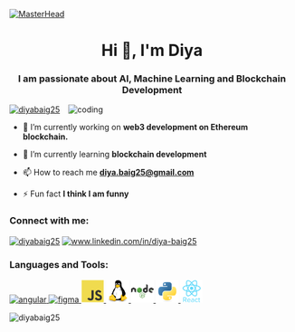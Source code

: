 [![MasterHead](https://media3.giphy.com/media/v1.Y2lkPTc5MGI3NjExZzVwdjk5cWJ1MXdid2tkcWE0OXU3MWtpODM1a3dodThybjFkMnljMCZlcD12MV9pbnRlcm5hbF9naWZfYnlfaWQmY3Q9Zw/OWgDiFQbtizpdLewE5/giphy.webp)](https://diyabaig25.io)
<h1 align="center">Hi 👋, I'm Diya</h1>
<h3 align="center">I am passionate about AI, Machine Learning and Blockchain Development</h3>
<image align="right" alt="coding" width="400" src="https://cdn.dribbble.com/users/1668950/screenshots/3863114/media/eeae6cdd322d30ea58ef009393cb3e5e.gif"

<p align="left"> <a href="https://twitter.com/diyabaig25" target="blank"><img src="https://img.shields.io/twitter/follow/diyabaig25?logo=twitter&style=for-the-badge" alt="diyabaig25" /></a> </p>

- 🔭 I’m currently working on **web3 development on Ethereum blockchain.**

- 🌱 I’m currently learning **blockchain development**

- 📫 How to reach me **diya.baig25@gmail.com**

- ⚡ Fun fact **I think I am funny**

<h3 align="left">Connect with me:</h3>
<p align="left">
<a href="https://twitter.com/diyabaig25" target="blank"><img align="center" src="https://raw.githubusercontent.com/rahuldkjain/github-profile-readme-generator/master/src/images/icons/Social/twitter.svg" alt="diyabaig25" height="30" width="40" /></a>
<a href="https://linkedin.com/in/www.linkedin.com/in/diya-baig25" target="blank"><img align="center" src="https://raw.githubusercontent.com/rahuldkjain/github-profile-readme-generator/master/src/images/icons/Social/linked-in-alt.svg" alt="www.linkedin.com/in/diya-baig25" height="30" width="40" /></a>
</p>

<h3 align="left">Languages and Tools:</h3>
<p align="left"> <a href="https://angular.io" target="_blank" rel="noreferrer"> <img src="https://angular.io/assets/images/logos/angular/angular.svg" alt="angular" width="40" height="40"/> </a> <a href="https://www.figma.com/" target="_blank" rel="noreferrer"> <img src="https://www.vectorlogo.zone/logos/figma/figma-icon.svg" alt="figma" width="40" height="40"/> </a> <a href="https://developer.mozilla.org/en-US/docs/Web/JavaScript" target="_blank" rel="noreferrer"> <img src="https://raw.githubusercontent.com/devicons/devicon/master/icons/javascript/javascript-original.svg" alt="javascript" width="40" height="40"/> </a> <a href="https://www.linux.org/" target="_blank" rel="noreferrer"> <img src="https://raw.githubusercontent.com/devicons/devicon/master/icons/linux/linux-original.svg" alt="linux" width="40" height="40"/> </a> <a href="https://nodejs.org" target="_blank" rel="noreferrer"> <img src="https://raw.githubusercontent.com/devicons/devicon/master/icons/nodejs/nodejs-original-wordmark.svg" alt="nodejs" width="40" height="40"/> </a> <a href="https://www.python.org" target="_blank" rel="noreferrer"> <img src="https://raw.githubusercontent.com/devicons/devicon/master/icons/python/python-original.svg" alt="python" width="40" height="40"/> </a> <a href="https://reactjs.org/" target="_blank" rel="noreferrer"> <img src="https://raw.githubusercontent.com/devicons/devicon/master/icons/react/react-original-wordmark.svg" alt="react" width="40" height="40"/> </a> </p>

<p><img align="center" src="https://github-readme-stats.vercel.app/api/top-langs?username=diyabaig25&show_icons=true&locale=en&layout=compact" alt="diyabaig25" /></p>


